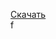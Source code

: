 <a class="Link link lc-link lc-button2 lc-button2_size_min lc-button2_animation_off lc-button2_type_link" href="" data-clickable="true" data-log-node="0--100"><div class="lc-button2__under"></div><span class="lc-button2__text"><div class="lc-styled-text"><span class="lc-styled-text__text lc-styled-text__text_align_center">Скачать</span></div></span></a>f